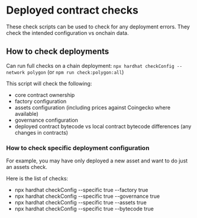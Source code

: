 # Deployed contract checks

These check scripts can be used to check for any deployment errors. They check the intended configuration vs onchain data.

## How to check deployments

Can run full checks on a chain deployment: `npx hardhat checkConfig --network polygon` (or `npm run check:polygon:all`)

This script will check the following:

- core contract ownership
- factory configuration
- assets configuration (including prices against Coingecko where available)
- governance configuration
- deployed contract bytecode vs local contract bytecode differences (any changes in contracts)

### How to check specific deployment configuration

For example, you may have only deployed a new asset and want to do just an assets check.

Here is the list of checks:

- npx hardhat checkConfig --specific true --factory true
- npx hardhat checkConfig --specific true --governance true
- npx hardhat checkConfig --specific true --assets true
- npx hardhat checkConfig --specific true --bytecode true
